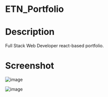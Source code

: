 # ETN_Portfolio


# Description
Full Stack Web Developer react-based portfolio.

# Screenshot

![image](https://user-images.githubusercontent.com/72526902/123853699-9df8eb80-d8d2-11eb-8664-d5f24baa30fc.png)

![image](https://user-images.githubusercontent.com/72526902/123853793-b832c980-d8d2-11eb-9416-5a0016313d7f.png)

